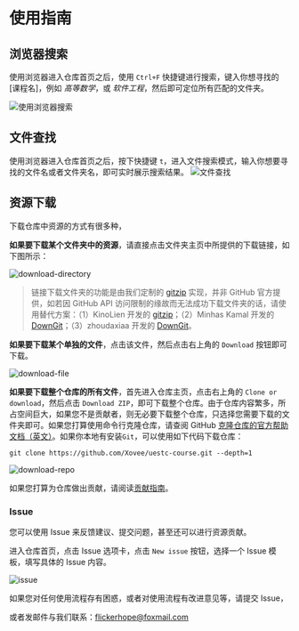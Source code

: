 # 使用指南

## 浏览器搜索

使用浏览器进入仓库首页之后，使用 `Ctrl+F` 快捷键进行搜索，键入你想寻找的 [课程名]，例如 *高等数学*，或 *软件工程*，然后即可定位所有匹配的文件夹。

![使用浏览器搜索](https://user-images.githubusercontent.com/88318878/133965670-2bdfce20-4de4-4d58-ac37-561128053b91.gif)

## 文件查找

使用浏览器进入仓库首页之后，按下快捷键 `t`，进入文件搜索模式，输入你想要寻找的文件名或者文件夹名，即可实时展示搜索结果。
![文件查找](https://user-images.githubusercontent.com/88318878/133965719-9200cdd3-a9b2-4d3b-af03-6aa8733ba8a5.gif)


## 资源下载

下载仓库中资源的方式有很多种，

**如果要下载某个文件夹中的资源**，请直接点击文件夹主页中所提供的下载链接，如下图所示：

![download-directory](https://user-images.githubusercontent.com/88318878/133966406-cc690614-5b77-43a1-9f2a-18089858f0c5.png)


> 链接下载文件夹的功能是由我们定制的 [gitzip](https://xovee.github.io/gitzip/) 实现，并非 GitHub 官方提供，如若因 GitHub API 访问限制的缘故而无法成功下载文件夹的话，请使用替代方案：（1）KinoLien 开发的 [gitzip](https://kinolien.github.io/gitzip/)；（2）Minhas Kamal 开发的 [DownGit](https://minhaskamal.github.io/DownGit/#/home)；（3）zhoudaxiaa 开发的 [DownGit](http://downgit.zhoudaxiaa.com/#/home)。

**如果要下载某个单独的文件**，点击该文件，然后点击右上角的 `Download` 按钮即可下载。

![download-file](https://user-images.githubusercontent.com/88318878/133966331-7b389a2c-e81f-45ac-8712-4509145bff2b.png)


**如果要下载整个仓库的所有文件**，首先进入仓库主页，点击右上角的 `Clone or download`，然后点击 `Download ZIP`，即可下载整个仓库。由于仓库内容繁多，所占空间巨大，如果您不是贡献者，则无必要下载整个仓库，只选择您需要下载的文件夹即可。如果您打算使用命令行克隆仓库，请查阅 GitHub [克隆仓库的官方帮助文档（英文）](https://help.github.com/en/articles/cloning-a-repository)。如果你本地有安装`Git`，可以使用如下代码下载仓库：
```shell
git clone https://github.com/Xovee/uestc-course.git --depth=1
```

![download-repo](https://user-images.githubusercontent.com/88318878/133966393-2cb9fc94-5427-4b3d-bae7-0dd98caea056.png)


如果您打算为仓库做出贡献，请阅读[贡献指南](https://github.com/SuZhangs/SDUST-Study-Library/blob/update/assest/%E8%B4%A1%E7%8C%AE%E6%8C%87%E5%8D%97.md)。

### Issue

您可以使用 Issue 来反馈建议、提交问题，甚至还可以进行资源贡献。

进入仓库首页，点击 Issue 选项卡，点击 `New issue` 按钮，选择一个 Issue 模板，填写具体的 Issue 内容。

![issue](https://user-images.githubusercontent.com/88318878/133965747-36b252a5-99ae-4a61-b6db-ac0249e6c34d.gif)


如果您对任何使用流程存有困惑，或者对使用流程有改进意见等，请提交 Issue，

或者发邮件与我们联系：flickerhope@foxmail.com
